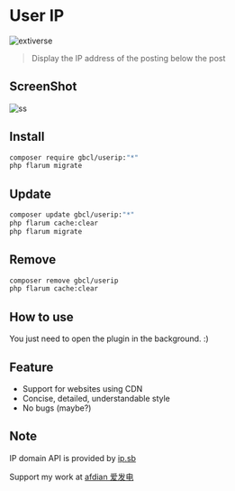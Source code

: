 # User IP

![extiverse](https://extiverse.com/extension/gbcl/userip/open-graph-image)

> Display the IP address of the posting below the post

## ScreenShot

![ss](https://raw.githubusercontent.com/GBCLStudio/userip/main/screenshot.png)

## Install

```sh
composer require gbcl/userip:"*"
php flarum migrate
```

## Update

```sh
composer update gbcl/userip:"*"
php flarum cache:clear
php flarum migrate
```

## Remove

```sh
composer remove gbcl/userip
php flarum cache:clear
```

## How to use

You just need to open the plugin in the background. :)

## Feature

- Support for websites using CDN
- Concise, detailed, understandable style
- No bugs (maybe?)

## Note

IP domain API is provided by [ip.sb](https://ip.sb)

Support my work at [afdian 爱发电](https://afd.gbclstudio.cn)
